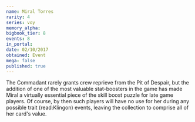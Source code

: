 ```yaml
---
name: Miral Torres
rarity: 4
series: voy
memory_alpha:
bigbook_tier: 8
events: 8
in_portal:
date: 02/10/2017
obtained: Event
mega: false
published: true
---
```


The Commadant rarely grants crew reprieve from the Pit of Despair, but the addition of one of the most valuable stat-boosters in the game has made Miral a virtually essential piece of the skill boost puzzle for late game players. Of course, by then such players will have no use for her during any possible trait (read:Klingon) events, leaving the collection to comprise all of her card's value.

